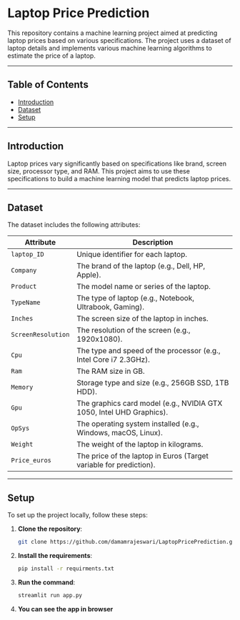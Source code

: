 # Laptop Price Prediction

This repository contains a machine learning project aimed at predicting laptop prices based on various specifications. The project uses a dataset of laptop details and implements various machine learning algorithms to estimate the price of a laptop.

---

## Table of Contents
- [Introduction](#introduction)
- [Dataset](#dataset)
- [Setup](#setup)

---

## Introduction
Laptop prices vary significantly based on specifications like brand, screen size, processor type, and RAM. This project aims to use these specifications to build a machine learning model that predicts laptop prices.

---

## Dataset

The dataset includes the following attributes:

| Attribute         | Description                                                                 |
|-------------------|-----------------------------------------------------------------------------|
| `laptop_ID`       | Unique identifier for each laptop.                                         |
| `Company`         | The brand of the laptop (e.g., Dell, HP, Apple).                          |
| `Product`         | The model name or series of the laptop.                                    |
| `TypeName`        | The type of laptop (e.g., Notebook, Ultrabook, Gaming).                   |
| `Inches`          | The screen size of the laptop in inches.                                  |
| `ScreenResolution`| The resolution of the screen (e.g., 1920x1080).                           |
| `Cpu`             | The type and speed of the processor (e.g., Intel Core i7 2.3GHz).         |
| `Ram`             | The RAM size in GB.                                                       |
| `Memory`          | Storage type and size (e.g., 256GB SSD, 1TB HDD).                         |
| `Gpu`             | The graphics card model (e.g., NVIDIA GTX 1050, Intel UHD Graphics).      |
| `OpSys`           | The operating system installed (e.g., Windows, macOS, Linux).             |
| `Weight`          | The weight of the laptop in kilograms.                                    |
| `Price_euros`     | The price of the laptop in Euros (Target variable for prediction).         |

---

## Setup

To set up the project locally, follow these steps:

1. **Clone the repository**:
   ```bash
   git clone https://github.com/damamrajeswari/LaptopPricePrediction.git
2. **Install the requirements**:
   ```bash
   pip install -r requirments.txt
3. **Run the command**:
   ```bash
   streamlit run app.py
4. **You can see the app in browser**
   



